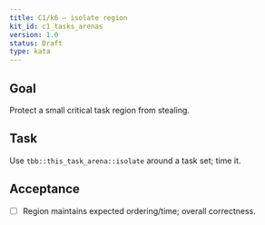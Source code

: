 ```yaml
---
title: C1/k6 — isolate region
kit_id: c1_tasks_arenas
version: 1.0
status: Draft
type: kata
---
```

## Goal
Protect a small critical task region from stealing.
## Task
Use `tbb::this_task_arena::isolate` around a task set; time it.
## Acceptance
- [ ] Region maintains expected ordering/time; overall correctness.